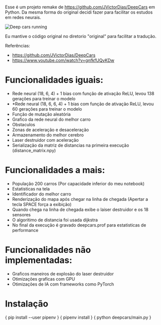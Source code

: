 Esse é um projeto remake de https://github.com/JVictorDias/DeepCars em Python.
Da mesma forma do original decidi fazer para facilitar os estudos em redes neurais.

![Deep cars running]([http://url/to/img.png](https://github.com/rmaugusto/deepcars/blob/master/deepcars.gif))

Eu mantive o código original no diretorio "original" para facilitar a tradução.

Referências:
* https://github.com/JVictorDias/DeepCars
* https://www.youtube.com/watch?v=gnfkfUQvKDw

# Funcionalidades iguais:
* Rede neural (18, 6, 4) + 1 bias com função de ativação ReLU, levou 138 gerações para treinar o modelo
* *Rede neural (18, 6, 6, 4) + 1 bias com função de ativação ReLU, levou 60 gerações para treinar o modelo
* Função de mutação aleatória
* Grafico da rede neural do melhor carro
* Obstaculos
* Zonas de aceleração e desaceleração
* Armazenamento do melhor cerebro
* Laser destruidor com aceleração
* Serialização da matriz de distancias na primeira execução (distance_matrix.npy)

# Funcionalidades a mais:
* População 200 carros (Por capacidade inferior do meu notebook)
* Estatisticas na tela
* Identificador do melhor carro
* Renderização do mapa após chegar na linha de chegada (Apertar a tecla SPACE força a exibição)
* Quando chega na linha de chegada exibe o laiser destruidor e os 18 sensores
* O algoritimo de distancia foi usada dijkstra
* No final da execução é gravado deepcars.prof para estatisticas de performance

# Funcionalidades não implementadas:
* Graficos maneiros de explosão do laser destruidor
* Otimizações graficas com GPU
* Otimizações de IA com frameworks como PyTorch

# Instalação
{ pip install --user pipenv }
{ pipenv install }
{ python deepcars/main.py }

